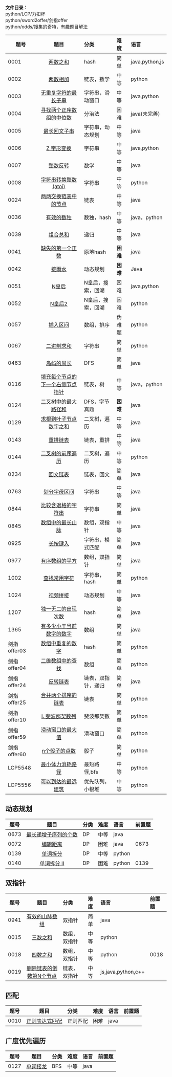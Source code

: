 
**文件目录：**   
python/LCP/力扣杯  
python/sword2offer/剑指offer  
python/odds/搜集的奇特，有趣题目解法

| 题号          |   题目                                                           | 分类  |难度|语言|
| ------------- |:-------------:  | :----- | :-----|:----|
|0001           |[两数之和](articles/hash/两数之和.md)                              |hash|简单|java,python,js|
|0002           |[两数相加](articles/链表/两数相加.md)                               |链表，数学|中等|python|
|0003           |[无重复字符的最长子串](articles/字符串/无重复字符的最长子串.md)       |字符串，滑动窗口|中等|java,python|
|0004           |[寻找两个正序数组的中位数](articles/分治法/寻找两个正序数组的中位数.md)|分治法|困难|java(未完善)|
|0005           |[最长回文子串](articles/字符串/最长回文子串.md)                      |字符串，动态规划|中等|java|
|0006           |[Z 字形变换](articles/字符串/Z字形变换.md)                          |字符串|中等|java,python|
|0007           |[整数反转](articles/数学/整数反转.md)                               |数学|中等|java|
|0008           |[字符串转换整数 (atoi)](articles/字符串/字符串转换整数(atoi).md)     |字符串|中等|python|
|0024           |[两两交换链表中的节点](articles/链表/两两交换链表中的节点.md)        | 链表 |中等|java|
|0036           |[有效的数独](articles/数独/有效的数独.md)                           |数独，hash|中等|java，python|
|0039           |[组合总和](articles/数组/组合总和.md)                               |递归|中等|java|
|0041           |[缺失的第一个正数](articles/hash/缺失的第一个正数.md)                |原地hash|**困难**|java|
|0042           |[接雨水](articles/动态规划/接雨水.md)                               |动态规划|**困难**|Java|
|0051           |[N皇后](articles/回溯/N皇后.md)                                   |N皇后，搜索，回溯|困难|java,python|
|0052           |[N皇后2](articles/回溯/N皇后II.md)                                 |N皇后，搜索，回溯|困难|python|
|0057           |[插入区间](articles/数组/插入区间.md)                               |数组，排序|伪难题|python|
|0067           |[二进制求和](articles/字符串/二进制求和.md)                          |字符串|简单|python|
|0463           |[岛屿的周长](articles/DFS/岛屿的周长.md)                             |DFS|简单|java|
|0116           |[填充每个节点的下一个右侧节点指针](articles/链表/填充每个节点的下一个右侧节点指针.md)|链表，树|中等|java，python|
|0124           |[二叉树中的最大路径和](articles/二叉树/二叉树中的最大路径和.md)        |DFS，字节真题|**困难**|java|
|0129           |[求根到叶子节点数字之和](articles/二叉树/求根到叶子节点数字之和.md)    |二叉树，遍历|中等|java|
|0143           |[重排链表](articles/链表/重排链表.md)                                |链表，重排|中等|java|
|0144           |[二叉树的前序遍历](articles/二叉树/二叉树的前序遍历.md)               |二叉树，遍历|中等|python|
|0234           |[回文链表](articles/链表/回文链表.md)                               |链表，回文|简单|java|
|0763           |[划分字母区间](articles/字符串/划分字母区间.md)                       |字符串|中等|java|
|0844           |[比较含退格的字符串](articles/字符串/比较含退格的字符串.md)           |字符串|简单|java|
|0845           |[数组中的最长山脉](articles/数组/数组中的最长山脉.md)                 |数组，双指针|中等|java|
|0925           |[长按键入](articles/字符串/长按键入.md)                              |字符串，模式匹配|简单|java|
|0977           |[有序数组的平方](articles/数组/有序数组的平方.md)                     |数组，双指针|简单|java|
|1002           |[查找常用字符](articles/字符串/查找常用字符.md)                      |字符串，hash|简单|python|
|1024           |[视频拼接](articles/动态规划/视频拼接.md)                            |动态规划|中等|java|
|1207           |[独一无二的出现次数](articles/数组/独一无二的出现次数.md)             |hash|简单|java|
|1365           |[有多少小于当前数字的数字](articles/数组/有多少小于当前数字的数字.md)  |数组|简单|java|
|剑指 offer03   |[数组中重复的数字](articles/hash/数组中重复的数字.md)                |hash|简单|python|
|剑指 offer04   |[二维数组中的查找](articles/数组/二维数组中的查找.md)               |数组|简单|python|
|剑指 offer24   |[反转链表](articles/链表/反转链表.md)                                |链表，双指针，递归|简单|java|
|剑指 offer25   |[合并两个排序的链表](articles/链表/合并两个排序的链表.md)             |链表|简单|python|
|剑指 offer10   |[I. 斐波那契数列](articles/斐波那契数/斐波那契数列.md)               |斐波那契数|简单|python|
|剑指 offer59   |[滑动窗口的最大值](articles/滑动窗口/滑动窗口的最大值.md)             |滑动窗口|简单|python|
|剑指 offer60   |[n个骰子的点数](articles/骰子/n个骰子的点数.md)                      |骰子|简单|python|
|LCP5548        |[最小体力消耗路径](articles/最短路径/最小体力消耗路径.md)             |最短路径,bfs|中等|python|
|LCP5556        |[可以到达的最远建筑](general/优先队列/可以到达的最远建筑.md)           |优先队列，小根堆|中等|python|

## 动态规划
| 题号          |   题目                                                           | 分类  |难度|语言|前置题|
| ------------- |:-------------:  | :----- | :-----|:----|:-----|
|0673           |[最长递增子序列的个数](general/动态规划/最长递增子序列的个数.md)        |DP|中等|java|
|0072           |[编辑距离](general/动态规划/编辑距离.md)                              |DP|困难|java| 0673|
|0139           |[单词拆分](general/动态规划/单词拆分.md)                              |DP|中等|python|
|0140           |[单词拆分 II](general\动态规划\单词拆分II.md)                         |DP|困难|python|0139|

## 双指针
| 题号          |   题目                                                           | 分类  |难度|语言|前置题|
| ------------- |:-------------:  | :----- | :-----|:----|:-----|
|0941           |[有效的山脉数组](general/双指针/有效的山脉数组.md)                   |双指针|简单|java||
|0015           |[三数之和](articles/数组/三数之和.md)                               |数组，双指针|中等|python|
|0018           |[四数之和](articles/数组/四数之和.md)                               |数组，双指针|中等|python|0018|
|0019           |[删除链表的倒数第N个节点](articles/链表/删除链表的倒数第N个节点.md)   |链表，双指针|中等|js,java,python,c++|

## 匹配
| 题号          |   题目                                                           | 分类  |难度|语言|前置题|
| ------------- |:-------------:  | :----- | :-----|:----|:-----|
|0010           |[正则表达式匹配](general/匹配/正则表达式匹配.md)                  |正则匹配|困难|java||


## 广度优先遍历
| 题号          |   题目                                                           | 分类  |难度|语言|前置题|
| ------------- |:-------------:  | :----- | :-----|:----|:-----|
|0127           |[单词接龙](general/广度优先/单词接龙.md)                           |BFS|中等|java|
